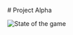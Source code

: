 \# Project Alpha

![State of the game]([[https://github.com/[username]/[reponame]/blob/[branch]/image.jpg](https://raw.githubusercontent.com/johangrunden/project-alpha/master/images/project_alpha_state_of_game.png)](https://raw.githubusercontent.com/johangrunden/project-alpha/master/images/project_alpha_state_of_game.png)?raw=true)
